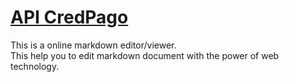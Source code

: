 # [API CredPago](http://github.com/CredPago/api)

This is a online markdown editor/viewer.<br>
This help you to edit markdown document with the power of web technology.
